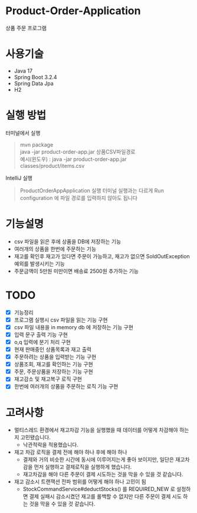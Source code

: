 # Product-Order-Application

상품 주문 프로그램

# 사용기술

- Java 17
- Spring Boot 3.2.4
- Spring Data Jpa
- H2

# 실행 방법

터미널에서 실행
> mvn package  
> java -jar product-order-app.jar 상품CSV파일경로  
> 예시(윈도우) : java -jar product-order-app.jar classes/product/items.csv

IntelliJ 실행
> ProductOrderAppApplication 실행
> 터미널 실행과는 다르게 Run configuration 에 파일 경로를 입력하지 않아도 됩니다  

# 기능설명

- csv 파일을 읽은 후에 상품을 DB에 저장하는 기능
- 여러개의 상품을 한번에 주문하는 기능
- 재고를 확인후 재고가 있다면 주문이 가능하고, 재고가 없으면 SoldOutException 예외를 발생시키는 기능
- 주문금액이 5만원 미만이면 배송료 2500원 추가하는 기능

# TODO 

- [x] 기능정리
- [x] 프로그램 실행시 csv 파일을 읽는 기능 구현
- [x] csv 파일 내용을 in memory db  에 저장하는 기능 구현
- [x] 입력 문구 출력 기능 구현
- [x] o,q 입력에 분기 처리 구현
- [x] 현재 판매중인 상품목록과 재고 출력
- [x] 주문하려는 상품을 입력받는 기능 구현
- [x] 상품조회, 재고를 확인하는 기능 구현
- [x] 주문, 주문상품을 저장하는 기능 구현 
- [x] 재고감소 및 재고복구 로직 구현
- [x] 한번에 여러개의 상품을 주문하는 로직 기능 구현

# 고려사항

- 멀티스레드 환경에서 재고차감 기능을 실행했을 때 데이터를 어떻게 차감해야 하는지 고민됐습니다.
    - 낙관적락을 적용했습니다.
- 재고 차감 로직을 결제 전에 해야 하나 후에 해야 하나
    - 결제와 거의 비슷한 시간에 동시에 이루어지는게 좋아 보이지만, 일단은 재고차감을 먼저 실행하고 결제로직을 실행하게 했습니다.
    - 재고차감을 해야 다른 주문이 결제 시도하는 것을 막을 수 있을 것 같습니다.
- 재고 감소시 트랜잭션 전파 범위를 어떻게 해야 하나 고민이 됨
    - StockCommandService#deductStocks() 를 REQUIRED_NEW 로 설정하면 결제 실패시 감소시켰던 재고를 롤백할 수 없지만
      다른 주문이 결제 시도 하는 것을 막을 수 있을 것 같습니다.

